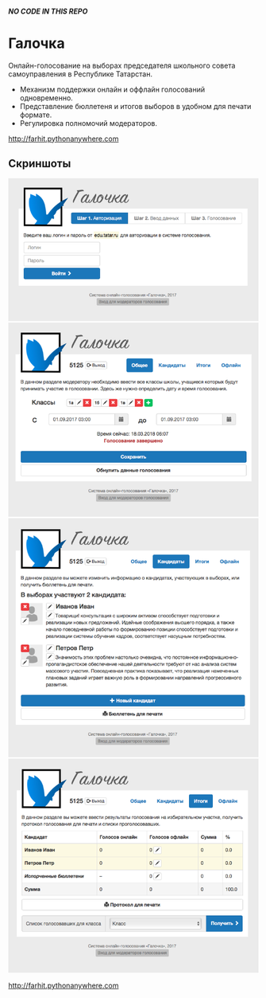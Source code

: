 ##### **NO CODE IN THIS REPO**

# Галочка 

Онлайн-голосование на выборах председателя школьного совета самоуправления в Республике Татарстан.
- Механизм поддержки онлайн и оффлайн голосований одновременно.
- Представление бюллетеня и итогов выборов в удобном для печати формате.
- Регулировка полномочий модераторов.

http://farhit.pythonanywhere.com

## Скриншоты
![Скриншот 4](https://github.com/farhit1/galochka-voting/blob/master/screenshots/4.png)
![Скриншот 1](https://github.com/farhit1/galochka-voting/blob/master/screenshots/1.png)
![Скриншот 2](https://github.com/farhit1/galochka-voting/blob/master/screenshots/2.png)
![Скриншот 3](https://github.com/farhit1/galochka-voting/blob/master/screenshots/3.png)

http://farhit.pythonanywhere.com
